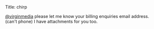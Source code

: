 Title: chirp

<a href="http://twitter.com/virginmedia">@virginmedia</a> please let me know your billing enquiries email address. (can't phone) I have attachments for you too.
